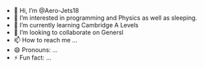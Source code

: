 - 👋 Hi, I’m @Aero-Jets18
- 👀 I’m interested in programming and Physics as well as sleeping.
- 🌱 I’m currently learning Cambridge A Levels
- 💞️ I’m looking to collaborate on Genersl 
- 📫 How to reach me ...
- 😄 Pronouns: ...
- ⚡ Fun fact: ...

<!---
Aero-Jets18/Aero-Jets18 is a ✨ special ✨ repository because its `README.md` (this file) appears on your GitHub profile.
You can click the Preview link to take a look at your changes.
--->
